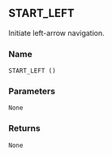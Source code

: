 ## START\_LEFT

Initiate left-arrow navigation.


### Name

`START_LEFT ()`


### Parameters

`None`


### Returns

`None`